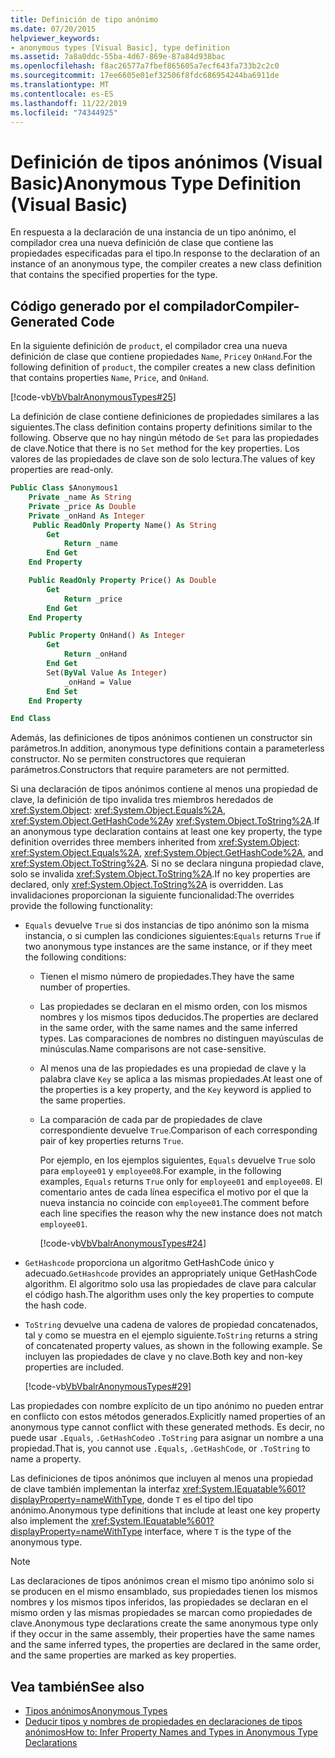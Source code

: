 ```yaml
---
title: Definición de tipo anónimo
ms.date: 07/20/2015
helpviewer_keywords:
- anonymous types [Visual Basic], type definition
ms.assetid: 7a8a0ddc-55ba-4d67-869e-87a84d938bac
ms.openlocfilehash: f8ac26577a7fbef865605a7ecf643fa733b2c2c0
ms.sourcegitcommit: 17ee6605e01ef32506f8fdc686954244ba6911de
ms.translationtype: MT
ms.contentlocale: es-ES
ms.lasthandoff: 11/22/2019
ms.locfileid: "74344925"
---
```

# <a name="anonymous-type-definition-visual-basic"></a><span data-ttu-id="caf6a-102">Definición de tipos anónimos (Visual Basic)</span><span class="sxs-lookup"><span data-stu-id="caf6a-102">Anonymous Type Definition (Visual Basic)</span></span>

<span data-ttu-id="caf6a-103">En respuesta a la declaración de una instancia de un tipo anónimo, el compilador crea una nueva definición de clase que contiene las propiedades especificadas para el tipo.</span><span class="sxs-lookup"><span data-stu-id="caf6a-103">In response to the declaration of an instance of an anonymous type, the compiler creates a new class definition that contains the specified properties for the type.</span></span>

## <a name="compiler-generated-code"></a><span data-ttu-id="caf6a-104">Código generado por el compilador</span><span class="sxs-lookup"><span data-stu-id="caf6a-104">Compiler-Generated Code</span></span>

<span data-ttu-id="caf6a-105">En la siguiente definición de `product`, el compilador crea una nueva definición de clase que contiene propiedades `Name`, `Price`y `OnHand`.</span><span class="sxs-lookup"><span data-stu-id="caf6a-105">For the following definition of `product`, the compiler creates a new class definition that contains properties `Name`, `Price`, and `OnHand`.</span></span>

[!code-vb[VbVbalrAnonymousTypes#25](~/samples/snippets/visualbasic/VS_Snippets_VBCSharp/VbVbalrAnonymousTypes/VB/Class2.vb#25)]

<span data-ttu-id="caf6a-106">La definición de clase contiene definiciones de propiedades similares a las siguientes.</span><span class="sxs-lookup"><span data-stu-id="caf6a-106">The class definition contains property definitions similar to the following.</span></span> <span data-ttu-id="caf6a-107">Observe que no hay ningún método de `Set` para las propiedades de clave.</span><span class="sxs-lookup"><span data-stu-id="caf6a-107">Notice that there is no `Set` method for the key properties.</span></span> <span data-ttu-id="caf6a-108">Los valores de las propiedades de clave son de solo lectura.</span><span class="sxs-lookup"><span data-stu-id="caf6a-108">The values of key properties are read-only.</span></span>

```vb
Public Class $Anonymous1
    Private _name As String
    Private _price As Double
    Private _onHand As Integer
     Public ReadOnly Property Name() As String
        Get
            Return _name
        End Get
    End Property

    Public ReadOnly Property Price() As Double
        Get
            Return _price
        End Get
    End Property

    Public Property OnHand() As Integer
        Get
            Return _onHand
        End Get
        Set(ByVal Value As Integer)
            _onHand = Value
        End Set
    End Property

End Class
```

<span data-ttu-id="caf6a-109">Además, las definiciones de tipos anónimos contienen un constructor sin parámetros.</span><span class="sxs-lookup"><span data-stu-id="caf6a-109">In addition, anonymous type definitions contain a parameterless constructor.</span></span> <span data-ttu-id="caf6a-110">No se permiten constructores que requieran parámetros.</span><span class="sxs-lookup"><span data-stu-id="caf6a-110">Constructors that require parameters are not permitted.</span></span>

<span data-ttu-id="caf6a-111">Si una declaración de tipos anónimos contiene al menos una propiedad de clave, la definición de tipo invalida tres miembros heredados de <xref:System.Object>: <xref:System.Object.Equals%2A>, <xref:System.Object.GetHashCode%2A>y <xref:System.Object.ToString%2A>.</span><span class="sxs-lookup"><span data-stu-id="caf6a-111">If an anonymous type declaration contains at least one key property, the type definition overrides three members inherited from <xref:System.Object>: <xref:System.Object.Equals%2A>, <xref:System.Object.GetHashCode%2A>, and <xref:System.Object.ToString%2A>.</span></span> <span data-ttu-id="caf6a-112">Si no se declara ninguna propiedad clave, solo se invalida <xref:System.Object.ToString%2A>.</span><span class="sxs-lookup"><span data-stu-id="caf6a-112">If no key properties are declared, only <xref:System.Object.ToString%2A> is overridden.</span></span> <span data-ttu-id="caf6a-113">Las invalidaciones proporcionan la siguiente funcionalidad:</span><span class="sxs-lookup"><span data-stu-id="caf6a-113">The overrides provide the following functionality:</span></span>

- <span data-ttu-id="caf6a-114">`Equals` devuelve `True` si dos instancias de tipo anónimo son la misma instancia, o si cumplen las condiciones siguientes:</span><span class="sxs-lookup"><span data-stu-id="caf6a-114">`Equals` returns `True` if two anonymous type instances are the same instance, or if they meet the following conditions:</span></span>

  - <span data-ttu-id="caf6a-115">Tienen el mismo número de propiedades.</span><span class="sxs-lookup"><span data-stu-id="caf6a-115">They have the same number of properties.</span></span>

  - <span data-ttu-id="caf6a-116">Las propiedades se declaran en el mismo orden, con los mismos nombres y los mismos tipos deducidos.</span><span class="sxs-lookup"><span data-stu-id="caf6a-116">The properties are declared in the same order, with the same names and the same inferred types.</span></span> <span data-ttu-id="caf6a-117">Las comparaciones de nombres no distinguen mayúsculas de minúsculas.</span><span class="sxs-lookup"><span data-stu-id="caf6a-117">Name comparisons are not case-sensitive.</span></span>

  - <span data-ttu-id="caf6a-118">Al menos una de las propiedades es una propiedad de clave y la palabra clave `Key` se aplica a las mismas propiedades.</span><span class="sxs-lookup"><span data-stu-id="caf6a-118">At least one of the properties is a key property, and the `Key` keyword is applied to the same properties.</span></span>

  - <span data-ttu-id="caf6a-119">La comparación de cada par de propiedades de clave correspondiente devuelve `True`.</span><span class="sxs-lookup"><span data-stu-id="caf6a-119">Comparison of each corresponding pair of key properties returns `True`.</span></span>

    <span data-ttu-id="caf6a-120">Por ejemplo, en los ejemplos siguientes, `Equals` devuelve `True` solo para `employee01` y `employee08`.</span><span class="sxs-lookup"><span data-stu-id="caf6a-120">For example, in the following examples, `Equals` returns `True` only for `employee01` and `employee08`.</span></span> <span data-ttu-id="caf6a-121">El comentario antes de cada línea especifica el motivo por el que la nueva instancia no coincide con `employee01`.</span><span class="sxs-lookup"><span data-stu-id="caf6a-121">The comment before each line specifies the reason why the new instance does not match `employee01`.</span></span>

    [!code-vb[VbVbalrAnonymousTypes#24](~/samples/snippets/visualbasic/VS_Snippets_VBCSharp/VbVbalrAnonymousTypes/VB/Class2.vb#24)]

- <span data-ttu-id="caf6a-122">`GetHashcode` proporciona un algoritmo GetHashCode único y adecuado.</span><span class="sxs-lookup"><span data-stu-id="caf6a-122">`GetHashcode` provides an appropriately unique GetHashCode algorithm.</span></span> <span data-ttu-id="caf6a-123">El algoritmo solo usa las propiedades de clave para calcular el código hash.</span><span class="sxs-lookup"><span data-stu-id="caf6a-123">The algorithm uses only the key properties to compute the hash code.</span></span>

- <span data-ttu-id="caf6a-124">`ToString` devuelve una cadena de valores de propiedad concatenados, tal y como se muestra en el ejemplo siguiente.</span><span class="sxs-lookup"><span data-stu-id="caf6a-124">`ToString` returns a string of concatenated property values, as shown in the following example.</span></span> <span data-ttu-id="caf6a-125">Se incluyen las propiedades de clave y no clave.</span><span class="sxs-lookup"><span data-stu-id="caf6a-125">Both key and non-key properties are included.</span></span>

  [!code-vb[VbVbalrAnonymousTypes#29](~/samples/snippets/visualbasic/VS_Snippets_VBCSharp/VbVbalrAnonymousTypes/VB/Class2.vb#29)]

<span data-ttu-id="caf6a-126">Las propiedades con nombre explícito de un tipo anónimo no pueden entrar en conflicto con estos métodos generados.</span><span class="sxs-lookup"><span data-stu-id="caf6a-126">Explicitly named properties of an anonymous type cannot conflict with these generated methods.</span></span> <span data-ttu-id="caf6a-127">Es decir, no puede usar `.Equals`, `.GetHashCode`o `.ToString` para asignar un nombre a una propiedad.</span><span class="sxs-lookup"><span data-stu-id="caf6a-127">That is, you cannot use `.Equals`, `.GetHashCode`, or `.ToString` to name a property.</span></span>

<span data-ttu-id="caf6a-128">Las definiciones de tipos anónimos que incluyen al menos una propiedad de clave también implementan la interfaz <xref:System.IEquatable%601?displayProperty=nameWithType>, donde `T` es el tipo del tipo anónimo.</span><span class="sxs-lookup"><span data-stu-id="caf6a-128">Anonymous type definitions that include at least one key property also implement the <xref:System.IEquatable%601?displayProperty=nameWithType> interface, where `T` is the type of the anonymous type.</span></span>

> [!NOTE]
> <span data-ttu-id="caf6a-129">Las declaraciones de tipos anónimos crean el mismo tipo anónimo solo si se producen en el mismo ensamblado, sus propiedades tienen los mismos nombres y los mismos tipos inferidos, las propiedades se declaran en el mismo orden y las mismas propiedades se marcan como propiedades de clave.</span><span class="sxs-lookup"><span data-stu-id="caf6a-129">Anonymous type declarations create the same anonymous type only if they occur in the same assembly, their properties have the same names and the same inferred types, the properties are declared in the same order, and the same properties are marked as key properties.</span></span>

## <a name="see-also"></a><span data-ttu-id="caf6a-130">Vea también</span><span class="sxs-lookup"><span data-stu-id="caf6a-130">See also</span></span>

- [<span data-ttu-id="caf6a-131">Tipos anónimos</span><span class="sxs-lookup"><span data-stu-id="caf6a-131">Anonymous Types</span></span>](../../../../visual-basic/programming-guide/language-features/objects-and-classes/anonymous-types.md)
- [<span data-ttu-id="caf6a-132">Deducir tipos y nombres de propiedades en declaraciones de tipos anónimos</span><span class="sxs-lookup"><span data-stu-id="caf6a-132">How to: Infer Property Names and Types in Anonymous Type Declarations</span></span>](../../../../visual-basic/programming-guide/language-features/objects-and-classes/how-to-infer-property-names-and-types-in-anonymous-type-declarations.md)
